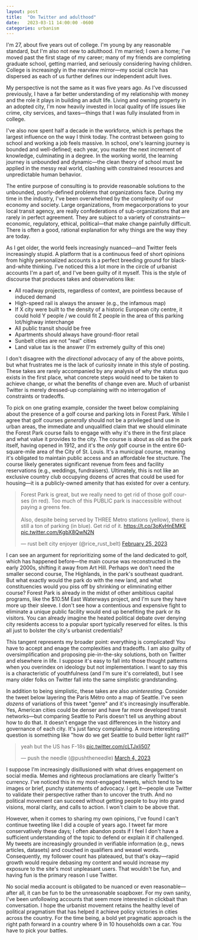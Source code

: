 ```yaml
---
layout: post
title:  "On Twitter and adulthood"
date:   2023-03-11 14:00:00 -0600
categories: urbanism
---
```


I'm 27, about five years out of college. I'm young by any reasonable standard, but I'm also not new to adulthood. I'm married; I own a home; I've moved past the first stage of my career; many of my friends are completing graduate school, getting married, and seriously considering having children. College is increasingly in the rearview mirror—my social circle has dispersed as each of us further defines our independent adult lives.
 
My perspective is not the same as it was five years ago. As I've discussed previously, I have a far better understanding of my relationship with money and the role it plays in building an adult life. Living and owning property in an adopted city, I'm now heavily invested in local quality of life issues like crime, city services, and taxes—things that I was fully insulated from in college. 

I've also now spent half a decade in the workforce, which is perhaps the largest influence on the way I think today. The contrast between going to school and working a job feels massive. In school, one's learning journey is bounded and well-defined; each year, you master the next increment of knowledge, culminating in a degree. In the working world, the learning journey is unbounded and dynamic—the clean theory of school must be applied in the messy real world, clashing with constrained resources and unpredictable human behavior.

The entire purpose of consulting is to provide reasonable solutions to the unbounded, poorly-defined problems that organizations face. During my time in the industry, I've been overwhelmed by the complexity of our economy and society. Large organizations, from megacorporations to your local transit agency, are really confederations of sub-organizations that are rarely in perfect agreement. They are subject to a variety of constraints—economic, regulatory, ethical, political—that make change painfully difficult. There is often a good, rational explanation for why things are the way they are today.

As I get older, the world feels increasingly nuanced—and Twitter feels increasingly stupid. A platform that is a continuous feed of short opinions from highly personalized accounts is a perfect breeding ground for black-and-white thinking. I've noticed this a lot more in the circle of urbanist accounts I'm a part of, and I've been guilty of it myself. This is the style of discourse that produces takes and observations like:

* All roadway projects, regardless of context, are pointless because of induced demand
* High-speed rail is always the answer (e.g., the infamous map)
* If X city were built to the density of a historic European city centre, it could hold Y people / we could fit Z people in the area of this parking lot/highway interchange
* All public transit should be free
* Apartments should always have ground-floor retail
* Sunbelt cities are not "real" cities
* Land value tax is the answer (I'm extremely guilty of this one)

I don't disagree with the *directional* advocacy of any of the above points, but what frustrates me is the lack of curiosity innate in this style of posting. These takes are rarely accompanied by any analysis of why the status quo exists in the first place, what concrete steps would need to be taken to achieve change, or what the benefits of change even are. Much of urbanist Twitter is merely dressed-up complaining with no interrogation of constraints or tradeoffs.

To pick on one grating example, consider the tweet below complaining about the presence of a golf course and parking lots in Forest Park. While I agree that golf courses *generally* should not be a privileged land use in urban areas, the immediate and unqualified claim that we should eliminate the Forest Park course fails to engage with why it's there in the first place and what value it provides to the city. The course is about as old as the park itself, having opened in 1912, and it's the *only* golf course in the entire 60-square-mile area of the City of St. Louis. It's a municipal course, meaning it's obligated to maintain public access and an affordable fee structure. The course likely generates significant revenue from fees and facility reservations (e.g., weddings, fundraisers). Ultimately, this is not like an exclusive country club occupying dozens of acres that could be used for housing—it is a publicly-owned amenity that has existed for over a century.

<blockquote class="twitter-tweet"><p lang="en" dir="ltr">Forest Park is great, but we really need to get rid of those golf courses (in red). Too much of this PUBLIC park is inaccessible without paying a greens fee. <br><br>Also, despite being served by THREE Metro stations (yellow), there is still a ton of parking (in blue). Get rid of it. <a href="https://t.co/3oKvHnEMKE">https://t.co/3oKvHnEMKE</a> <a href="https://t.co/KgbX8QwN2N">pic.twitter.com/KgbX8QwN2N</a></p>&mdash; rust belt city enjoyer (@rice_rust_belt) <a href="https://twitter.com/rice_rust_belt/status/1629599721751707650?ref_src=twsrc%5Etfw">February 25, 2023</a></blockquote> <script async src="https://platform.twitter.com/widgets.js" charset="utf-8"></script>

I can see an argument for reprioritizing some of the land dedicated to golf, which has happened before—the main course was reconstructed in the early 2000s, shifting it away from Art Hill. Perhaps we don't need the smaller second course, The Highlands, in the park's southeast quadrant. But what exactly would the park do with the new land, and what constituencies would you piss off by shrinking or elimninating either course? Forest Park is already in the midst of other ambitious capital programs, like the $10.5M East Waterways project, and I'm sure they have more up their sleeve. I don't see how a contentious and expensive fight to eliminate a unique public facility would end up benefiting the park or its visitors. You can already imagine the heated political debate over denying city residents access to a popular sport typically reserved for elites. Is this all just to bolster the city's urbanist credentials?

This tangent represents my broader point: everything is complicated! You have to accept and enage the complexities and tradeoffs. I am also guilty of oversimplification and proposing pie-in-the-sky solutions, both on Twitter and elsewhere in life. I suppose it's easy to fall into those thought patterns when you overindex on ideology but not implementation. I want to say this is a characteristic of youthfulness (and I'm sure it's correlated), but I see many older folks on Twitter fall into the same simplistic grandstanding.

In addition to being simplistic, these takes are also *uninteresting*. Consider the tweet below layering the Paris Métro onto a map of Seattle. I've seen *dozens* of variations of this tweet "genre" and it's increasingly insufferable. Yes, American cities could be denser and have far more developed transit networks—but comparing Seattle to Paris doesn't tell us anything about how to do that. It doesn't engage the vast differences in the history and governance of each city. It's just fancy complaining. A more interesting question is something like "how do we get Seattle to build better light rail?"

<blockquote class="twitter-tweet"><p lang="en" dir="ltr">yeah but the US has F-18s <a href="https://t.co/cLTJxli507">pic.twitter.com/cLTJxli507</a></p>&mdash; push the needle (@pushtheneedle) <a href="https://twitter.com/pushtheneedle/status/1631894372949315585?ref_src=twsrc%5Etfw">March 4, 2023</a></blockquote> <script async src="https://platform.twitter.com/widgets.js" charset="utf-8"></script>

I suppose I'm increasingly disillusioned with what drives engagement on social media. Memes and righteous proclamations are clearly Twitter's currency. I've noticed this in my most-engaged tweets, which tend to be images or brief, punchy statements of advocacy. I get it—people use Twitter to validate their perspective rather than to uncover the truth. And no political movement can succeed without getting people to buy into grand visions, moral clarity, and calls to action. I won't claim to be above that.

However, when it comes to sharing my own opinions, I've found I can't continue tweeting like I did a couple of years ago. I tweet far more conservatively these days; I often abandon posts if I feel I don't have a sufficient understanding of the topic to defend or explain it if challenged. My tweets are increasingly grounded in verifiable information (e.g., news articles, datasets) and couched in qualifiers and weasel words. Consequently, my follower count has plateaued, but that's okay—rapid growth would require debasing my content and would increase my exposure to the site's most unpleasant users. That wouldn't be fun, and having fun is the primary reason I use Twitter.

No social media account is obligated to be nuanced or even reasonable—after all, it can be fun to be the unreasonable soapboxer. For my own sanity, I've been unfollowing accounts that seem more interested in clickbait than conversation. I hope the urbanist movement retains the healthy level of political pragmatism that has helped it achieve policy victories in cities across the country. For the time being, a bold yet pragmatic approach is the right path forward in a country where 9 in 10 households own a car. You have to pick your battles.
